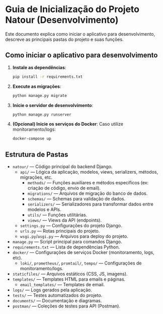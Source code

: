 # Guia de Inicialização do Projeto Natour (Desenvolvimento)

Este documento explica como iniciar o aplicativo para desenvolvimento, descreve as principais pastas do projeto e suas funções.

## Como iniciar o aplicativo para desenvolvimento

1. **Instale as dependências**:
   ```bash
   pip install -r requirements.txt
   ```
2. **Execute as migrações**:
   ```bash
   python manage.py migrate
   ```
3. **Inicie o servidor de desenvolvimento**:
   ```bash
   python manage.py runserver
   ```
4. **(Opcional) Inicie os serviços do Docker**:
   Caso utilize monitoramento/logs:
   ```bash
   docker-compose up
   ```

## Estrutura de Pastas

- `natour/` — Código principal do backend Django.
  - `api/` — Lógica da aplicação, modelos, views, serializers, métodos, migrações, etc.
    - `methods/` — Funções auxiliares e métodos específicos (ex: criação de código, envio de email).
    - `migrations/` — Arquivos de migração do banco de dados.
    - `schemas/` — Schemas para validação de dados.
    - `serializers/` — Serializadores para transformar dados entre modelos e APIs.
    - `utils/` — Funções utilitárias.
    - `views/` — Views da API (endpoints).
  - `settings.py` — Configurações do projeto Django.
  - `urls.py` — Rotas principais do projeto.
  - `wsgi.py`/`asgi.py` — Arquivos para deploy do projeto.
- `manage.py` — Script principal para comandos Django.
- `requirements.txt` — Lista de dependências Python.
- `docker/` — Configurações de serviços Docker (monitoramento, logs, etc).
  - `loki/`, `prometheus/`, `promtail/`, `tempo/` — Configurações de monitoramento/logs.
- `staticfiles/` — Arquivos estáticos (CSS, JS, imagens).
- `templates/` — Templates HTML para emails e páginas.
  - `email_templates/` — Templates de email.
- `logs/` — Logs gerados pela aplicação.
- `tests/` — Testes automatizados do projeto.
- `documents/` — Documentação e diagramas.
- `postman/` — Coleções de testes para API (Postman).
